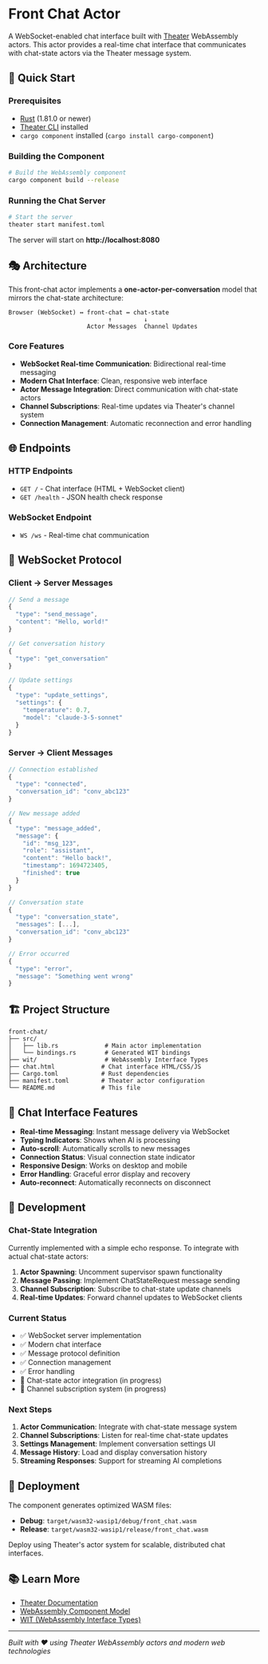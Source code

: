 # Front Chat Actor

A WebSocket-enabled chat interface built with [Theater](https://github.com/colinrozzi/theater) WebAssembly actors. This actor provides a real-time chat interface that communicates with chat-state actors via the Theater message system.

## 🚀 Quick Start

### Prerequisites

- [Rust](https://rustup.rs/) (1.81.0 or newer)
- [Theater CLI](https://github.com/colinrozzi/theater) installed
- `cargo component` installed (`cargo install cargo-component`)

### Building the Component

```bash
# Build the WebAssembly component
cargo component build --release
```

### Running the Chat Server

```bash
# Start the server
theater start manifest.toml
```

The server will start on **http://localhost:8080**

## 🎭 Architecture

This front-chat actor implements a **one-actor-per-conversation** model that mirrors the chat-state architecture:

```
Browser (WebSocket) ↔ front-chat ↔ chat-state
                            ↑         ↓
                      Actor Messages  Channel Updates
```

### Core Features

- **WebSocket Real-time Communication**: Bidirectional real-time messaging
- **Modern Chat Interface**: Clean, responsive web interface
- **Actor Message Integration**: Direct communication with chat-state actors
- **Channel Subscriptions**: Real-time updates via Theater's channel system
- **Connection Management**: Automatic reconnection and error handling

## 🌐 Endpoints

### HTTP Endpoints
- `GET /` - Chat interface (HTML + WebSocket client)
- `GET /health` - JSON health check response

### WebSocket Endpoint
- `WS /ws` - Real-time chat communication

## 📨 WebSocket Protocol

### Client → Server Messages

```javascript
// Send a message
{
  "type": "send_message",
  "content": "Hello, world!"
}

// Get conversation history
{
  "type": "get_conversation"
}

// Update settings
{
  "type": "update_settings",
  "settings": {
    "temperature": 0.7,
    "model": "claude-3-5-sonnet"
  }
}
```

### Server → Client Messages

```javascript
// Connection established
{
  "type": "connected",
  "conversation_id": "conv_abc123"
}

// New message added
{
  "type": "message_added",
  "message": {
    "id": "msg_123",
    "role": "assistant",
    "content": "Hello back!",
    "timestamp": 1694723405,
    "finished": true
  }
}

// Conversation state
{
  "type": "conversation_state", 
  "messages": [...],
  "conversation_id": "conv_abc123"
}

// Error occurred
{
  "type": "error",
  "message": "Something went wrong"
}
```

## 🏗️ Project Structure

```
front-chat/
├── src/
│   ├── lib.rs             # Main actor implementation
│   └── bindings.rs        # Generated WIT bindings
├── wit/                   # WebAssembly Interface Types
├── chat.html             # Chat interface HTML/CSS/JS
├── Cargo.toml            # Rust dependencies
├── manifest.toml         # Theater actor configuration
└── README.md             # This file
```

## 🎨 Chat Interface Features

- **Real-time Messaging**: Instant message delivery via WebSocket
- **Typing Indicators**: Shows when AI is processing
- **Auto-scroll**: Automatically scrolls to new messages
- **Connection Status**: Visual connection state indicator
- **Responsive Design**: Works on desktop and mobile
- **Error Handling**: Graceful error display and recovery
- **Auto-reconnect**: Automatically reconnects on disconnect

## 🔧 Development

### Chat-State Integration

Currently implemented with a simple echo response. To integrate with actual chat-state actors:

1. **Actor Spawning**: Uncomment supervisor spawn functionality
2. **Message Passing**: Implement ChatStateRequest message sending
3. **Channel Subscription**: Subscribe to chat-state update channels
4. **Real-time Updates**: Forward channel updates to WebSocket clients

### Current Status

- ✅ WebSocket server implementation
- ✅ Modern chat interface
- ✅ Message protocol definition  
- ✅ Connection management
- ✅ Error handling
- 🔄 Chat-state actor integration (in progress)
- 🔄 Channel subscription system (in progress)

### Next Steps

1. **Actor Communication**: Integrate with chat-state message system
2. **Channel Subscriptions**: Listen for real-time chat-state updates  
3. **Settings Management**: Implement conversation settings UI
4. **Message History**: Load and display conversation history
5. **Streaming Responses**: Support for streaming AI completions

## 🚀 Deployment

The component generates optimized WASM files:

- **Debug**: `target/wasm32-wasip1/debug/front_chat.wasm`
- **Release**: `target/wasm32-wasip1/release/front_chat.wasm`

Deploy using Theater's actor system for scalable, distributed chat interfaces.

## 📚 Learn More

- [Theater Documentation](https://github.com/colinrozzi/theater)
- [WebAssembly Component Model](https://github.com/WebAssembly/component-model)
- [WIT (WebAssembly Interface Types)](https://github.com/WebAssembly/wit-bindgen)

---

*Built with ❤️ using Theater WebAssembly actors and modern web technologies*
